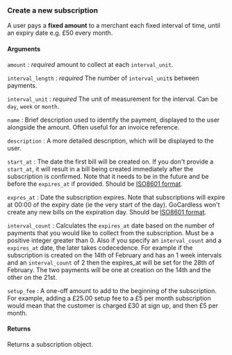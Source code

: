### Create a new subscription

A user pays a **fixed amount** to a merchant each fixed interval of time, until an expiry date e.g. £50 every month.

#### Arguments

`amount`
:	_required_ amount to collect at each `interval_unit`.

`interval_length`
:	_required_ The number of `interval_unit`s between payments.

`interval_unit`
: _required_ The unit of measurement for the interval. Can be `day`, `week` or `month`.

`name`
: Brief description used to identify the payment, displayed to the user alongside the amount. Often useful for an invoice reference.

`description`
:	A more detailed description, which will be displayed to the user.

`start_at`
:	The date the first bill will be created on. If you don't provide a `start_at`, it will result in a bill being created immediately after the subscription is confirmed. Note that it needs to be in the future and be before the  `expires_at` if provided. Should be [ISO8601 format](http://www.w3.org/TR/NOTE-datetime).

`expres_at`
:	Date the subscription expires. Note that subscriptions will expire at 00:00 of the expiry date (ie the very start of the day). GoCardless won't create any new bills on the expiration day. Should be [ISO8601 format](http://www.w3.org/TR/NOTE-datetime).

`interval_count`
:	Calculates the `expires_at` date based on the number of payments that you would like to collect from the subscription. Must be a positive integer greater than 0. Also if you specify an `interval_count` and a `expires_at` date, the later takes codecedence. For example if the subscription is created on the 14th of February and has an 1 week intervals and an `interval_count` of 2 then the expires_at will be set for the 28th of February. The two payments will be one at creation on the 14th and the other on the 21st.

`setup_fee`
:	A one-off amount to add to the beginning of the subscription. For example, adding a £25.00 setup fee to a £5 per month subscription would mean that the customer is charged £30 at sign up, and then £5 per month.

#### Returns

Returns a subscription object.
